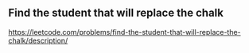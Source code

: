 ## Find the student that will replace the chalk
https://leetcode.com/problems/find-the-student-that-will-replace-the-chalk/description/
